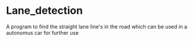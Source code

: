 # Lane_detection

A program to find the straight lane line's in the road which can be used in a autonomus car for further use
